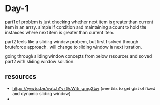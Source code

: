 # Day-1 

part1 of problem is just checking whether next item is greater than current item in an array. simple if condition and maintaining a count to hold the instances where next item is greater than current item.

part2 feels like a sliding window problem, but first I solved through bruteforce approach.I will change to sliding window in next iteration.

going through sliding window concepts from below resources and solved part2 with sliding window solution.

## resources

- https://yewtu.be/watch?v=GcW4mgmgSbw (see this to get gist of fixed and dynamic sliding window)
- 

